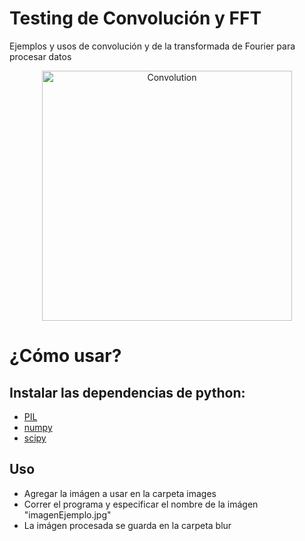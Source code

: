 # Testing de Convolución y FFT
Ejemplos y usos de convolución y de la transformada de Fourier para procesar datos

<p align="center">
  <img src="https://i.ytimg.com/vi/KuXjwB4LzSA/maxresdefault.jpg" width="400" title="Convolution">
</p>

# ¿Cómo usar?
## Instalar las dependencias de python:
  - [PIL](https://pillow.readthedocs.io/en/stable/installation.html)
  - [numpy](https://pillow.readthedocs.io/en/stable/installation.html)
  - [scipy](https://scipy.org/install/)

## Uso
- Agregar la imágen a usar en la carpeta images
- Correr el programa y especificar el nombre de la imágen "imagenEjemplo.jpg"
- La imágen procesada se guarda en la carpeta blur
